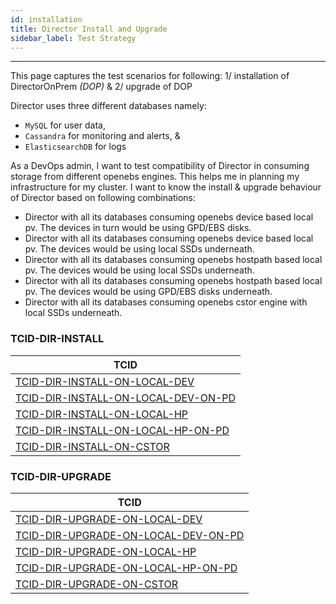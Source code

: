 ```yaml
---
id: installation
title: Director Install and Upgrade
sidebar_label: Test Strategy
---
```

------

This page captures the test scenarios for following:
1/ installation of DirectorOnPrem _(DOP)_ &
2/ upgrade of DOP

Director uses three different databases namely:
- `MySQL` for user data,
- `Cassandra` for monitoring and alerts, &
- `ElasticsearchDB` for logs

As a DevOps admin, I want to test compatibility of Director in consuming storage from different openebs engines. This helps me in planning my infrastructure for my cluster. I want to know the install & upgrade behaviour of Director based on following combinations:

- Director with all its databases consuming openebs device based local pv. The devices in turn would be using GPD/EBS disks.
- Director with all its databases consuming openebs device based local pv. The devices would be using local SSDs underneath.
- Director with all its databases consuming openebs hostpath based local pv. The devices would be using local SSDs underneath.
- Director with all its databases consuming openebs hostpath based local pv. The devices would be using GPD/EBS disks underneath.
- Director with all its databases consuming openebs cstor engine with local SSDs underneath.


### TCID-DIR-INSTALL

| TCID                                                                     |
|------------------------------------------------------------------------- |
|[TCID-DIR-INSTALL-ON-LOCAL-DEV](TCID-DIR-INSTALL-ON-LOCAL-DEV)            |
|[TCID-DIR-INSTALL-ON-LOCAL-DEV-ON-PD](TCID-DIR-INSTALL-ON-LOCAL-DEV-ON-PD)|
|[TCID-DIR-INSTALL-ON-LOCAL-HP](TCID-DIR-INSTALL-ON-LOCAL-HP)              |
|[TCID-DIR-INSTALL-ON-LOCAL-HP-ON-PD](TCID-DIR-INSTALL-ON-LOCAL-HP-ON-PD)  |
|[TCID-DIR-INSTALL-ON-CSTOR](TCID-DIR-INSTALL-ON-CSTOR)                    |


### TCID-DIR-UPGRADE

| TCID                                                                     |
|------------------------------------------------------------------------- |
|[TCID-DIR-UPGRADE-ON-LOCAL-DEV](TCID-DIR-UPGRADE-ON-LOCAL-DEV)            |
|[TCID-DIR-UPGRADE-ON-LOCAL-DEV-ON-PD](TCID-DIR-UPGRADE-ON-LOCAL-DEV-ON-PD)|
|[TCID-DIR-UPGRADE-ON-LOCAL-HP](TCID-DIR-UPGRADE-ON-LOCAL-HP)              |
|[TCID-DIR-UPGRADE-ON-LOCAL-HP-ON-PD](TCID-DIR-UPGRADE-ON-LOCAL-HP-ON-PD)  |
|[TCID-DIR-UPGRADE-ON-CSTOR](TCID-DIR-UPGRADE-ON-CSTOR)                    |